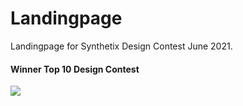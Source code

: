 # Landingpage

Landingpage for Synthetix Design Contest June 2021.

#### Winner Top 10 Design Contest

<img src="https://github.com/dvdptr/de-design/blob/master/graphics/landingpages/synthetix/Kwenta-Futures-Dashboard-Desktop.png" width="full">

